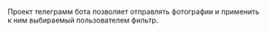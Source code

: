 Проект телеграмм бота позволяет отправлять фотографии и применить к ним выбираемый пользователем фильтр.
